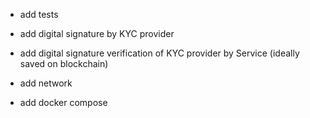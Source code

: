- add tests

- add digital signature by KYC provider

- add digital signature verification of KYC provider by Service (ideally saved on blockchain)

- add network

- add docker compose
